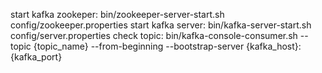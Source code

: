 start kafka zookeper: bin/zookeeper-server-start.sh config/zookeeper.properties
start kafka server: bin/kafka-server-start.sh config/server.properties
check topic: bin/kafka-console-consumer.sh --topic {topic_name} --from-beginning --bootstrap-server {kafka_host}:{kafka_port}
